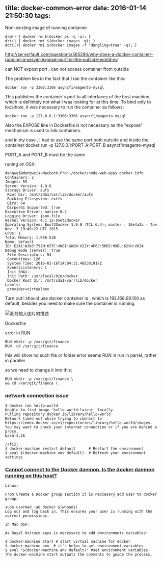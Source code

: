 title: docker-common-error
date: 2016-01-14 21:50:30
tags:
---
Non-existing image of running container 

    drm() { docker rm $(docker ps -q -a); }
    dri() { docker rmi $(docker images -q); }
    ddri(){ docker rmi $(docker images -f 'dangling=true' -q); }


http://serverfault.com/questions/565294/why-does-a-docker-container-running-a-server-expose-port-to-the-outside-world-ev


can NOT expost port , can not access container from outside

The problem lies in the fact that I ran the container like this:

    docker run -p 3306:3306 asyncfi/magento-mysql

This publishes the container's port to all interfaces of the host machine, which is definitely not what I was looking for at this time. To bind only to localhost, it was necessary to run the container as follows:

    docker run -p 127.0.0.1:3306:3306 asyncfi/magento-mysql

Also the EXPOSE line in Dockerfile is not necessary as the "expose" mechanism is used to link containers.


and in my case , I had to use the same port both outside and inside the container
    docker run -p 127.0.0.1:PORT_A:PORT_B asyncfi/magento-mysql

PORT_A and PORT_B must be the same

runing on OSX:

    dengwei@dengweis-MacBook-Pro:~/docker/node-web-app$ docker info
    Containers: 2
    Images: 59
    Server Version: 1.9.0
    Storage Driver: aufs
     Root Dir: /mnt/sda1/var/lib/docker/aufs
     Backing Filesystem: extfs
     Dirs: 64
     Dirperm1 Supported: true
    Execution Driver: native-0.2
    Logging Driver: json-file
    Kernel Version: 4.1.12-boot2docker
    Operating System: Boot2Docker 1.9.0 (TCL 6.4); master : 16e4a2a - Tue Nov  3 19:49:22 UTC 2015
    CPUs: 1
    Total Memory: 1.956 GiB
    Name: default
    ID: E2AI:WJN3:75JM:65TC:XKGI:GWGN:X22Y:4F6J:5RDS:MXEL:62VH:V6I4
    Debug mode (server): true
     File Descriptors: 53
     Goroutines: 126
     System Time: 2016-01-18T14:04:31.465301917Z
     EventsListeners: 1
     Init SHA1: 
     Init Path: /usr/local/bin/docker
     Docker Root Dir: /mnt/sda1/var/lib/docker
    Labels:
     provider=virtualbox

 
Turn out I should use docker container ip , which is 192.168.99.100 as default, besides you need to make sure the container is running.

![此处输入图片的描述][1]


Dockerfile

error in RUN

    RUN mkdir -p /var/git/finance 
    RUN  cd /var/git/finance 

this will show no such file or folder error
seems RUN in run in parrel, rather in paraller

so we need to change it into this:

    RUN mkdir -p /var/git/finance \
    && cd /var/git/finance \

### network connection issue

    $ docker run hello-world
    Unable to find image 'hello-world:latest' locally
    Pulling repository docker.io/library/hello-world
    Network timed out while trying to connect to https://index.docker.io/v1/repositories/library/hello-world/images. You may want to check your internet connection or if you are behind a proxy.
    bash-3.2$ 

    //fix:
    $ docker-machine restart default      # Restart the environment
    $ eval $(docker-machine env default)  # Refresh your environment settings

### [Cannot connect to the Docker daemon. Is the docker daemon running on this host?](http://stackoverflow.com/questions/21871479/docker-cant-connect-to-docker-daemon) 

    Linux:

    From Create a Docker group section it is neccesary add user to docker group:

    sudo usermod -aG docker $(whoami)
    Log out and log back in. This ensures your user is running with the correct permissions.

    In Mac OSX:

    As Dayel Ostraco says is necessary to add environments variables:

    $ docker-machine start # start virtual machine for docker
    $ docker-machine env  # it's helps to get environment variables
    $ eval "$(docker-machine env default)" #set environment variables
    The docker-machine start outputs the comments to guide the process.


  [1]: http://7xk67t.com1.z0.glb.clouddn.com/docker_running_config.png

